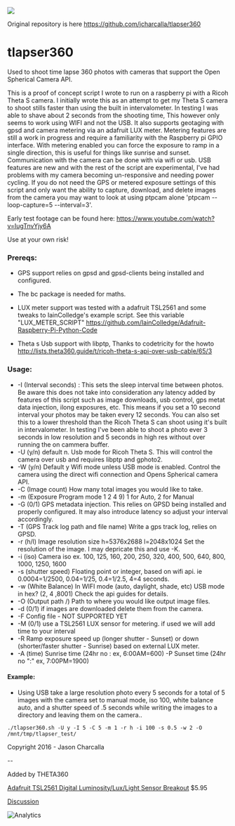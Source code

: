 ![](img/jason-charcalla-spotlight.png)

Original repository is here
https://github.com/jcharcalla/tlapser360

# tlapser360
Used to shoot time lapse 360 photos with cameras that support the Open Spherical Camera API.

This is a proof of concept script I wrote to run on  a raspberry pi with a Ricoh Theta S camera. I initially wrote this as an attempt to get my Theta S camera to shoot stills faster than using the built in intervalometer. In testing I was able to shave about 2 seconds from the shooting time, This however only seems to work using WIFI and not the USB. It also supports geotaging with gpsd and camera metering via an adafruit LUX meter. Metering features are still a work in progress and require a familiarity with the Raspberry pi GPIO interface. With metering enabled you can force the exposure to ramp in a single direction, this is useful for things like sunrise and sunset. Communication with the camera can be done with via wifi or usb. USB features are new and with the rest of the script are experimental, I've had problems with my camera becoming un-responsive and needing power cycling. If you do not need the GPS or metered exposure settings of this script and only want the ability to capture, download, and delete images from the camera you may want to look at using ptpcam alone 'ptpcam --loop-capture=5 --interval=3'.


Early test footage can be found here: https://www.youtube.com/watch?v=IugTnvYjy6A

Use at your own risk!


### Prereqs:

- GPS support relies on gpsd and gpsd-clients being installed and configured.

- The bc package is needed for maths.

- LUX meter support was tested with a adafruit TSL2561 and some tweaks to IainColledge's
  example script. See this variable "LUX_METER_SCRIPT"
  https://github.com/IainColledge/Adafruit-Raspberry-Pi-Python-Code

- Theta s Usb support with libptp, Thanks to codetricity for the howto
  http://lists.theta360.guide/t/ricoh-theta-s-api-over-usb-cable/65/3



### Usage:

- -I (Interval seconds) : This sets the sleep interval time between photos. Be aware this does not take into consideration any latency added by features of this script such as image downloads, usb control, gps metat data injection, ilong exposures, etc. This means if you set a 10 second interval your photos may be taken every 12 seconds. You can also set this to a lower threshold than the Ricoh Theta S can shoot using it's built in intervalometer. In testing I've been able to shoot a photo ever 3 seconds in low resolution and 5 seconds in high res without over running the on cammera buffer.
- -U (y/n) default n. Usb mode for Ricoh Theta S. This will control the camera over usb and requires libptp and gphoto2.
- -W (y/n) Default y Wifi mode unless USB mode is enabled. Control the camera using the direct wifi connection and Opens Spherical camera API.
- -C (Image count) How many total images you would like to take.
- -m (Exposure Program mode 1 2 4 9) 1 for Auto, 2 for Manual
- -G (0/1) GPS metadata injection. This relies on GPSD being installed and properly configured. It may also introduce latency so adjust your interval accordingly.
- -T (GPS Track log path and file name) Write a gps track log, relies on GPSD.
- -r (h/l) Image resolution size h=5376x2688 l=2048x1024 Set the resolution of the image. I may depricate this and use -K.
- -i (iso) Camera iso ex. 100, 125, 160, 200, 250, 320, 400, 500, 640, 800, 1000, 1250, 1600
- -s (shutter speed) Floating point or integer, based on wifi api. ie 0.0004=1/2500, 0.04=1/25, 0.4=1/2.5, 4=4 seconds.
- -w (White Balance) In WIFI mode (auto, daylight, shade, etc) USB mode in hex? (2, 4 ,8001) Check the api guides for details.
- -O (Output path /) Path to where you would like output image files.
- -d (0/1) if images are downloaded delete them from the camera.
- -F Config file - NOT SUPPORTED YET
- -M (0/1) use a TSL2561 LUX sensor for metering. if used we will add time to your interval
- -R Ramp exposure speed up (longer shutter - Sunset) or down (shorter/faster shutter - Sunrise) based on external LUX meter.
- -A (time) Sunrise time (24hr no : ex, 6:00AM=600) -P Sunset time (24hr no ":" ex, 7:00PM=1900)

#### Example:
- Using USB take a large resolution photo every 5 seconds for a total of 5 images with the camera set to manual mode, iso 100, white balance auto, and a shutter speed of .5 seconds while writing the images to a directory and leaving them on the camera..

```
./tlapser360.sh -U y -I 5 -C 5 -m 1 -r h -i 100 -s 0.5 -w 2 -O /mnt/tmp/tlapser_test/
```
Copyright 2016 - Jason Charcalla

--

Added by THETA360

[Adafruit TSL2561 Digital Luminosity/Lux/Light Sensor Breakout](https://www.adafruit.com/products/439) $5.95

[Discussion](http://community.theta360.guide/t/live-leaf-peeping-digital-repeat-photography/507/10?u=codetricity)


![Analytics](https://ga-beacon.appspot.com/UA-73311422-5/tlapser360)
